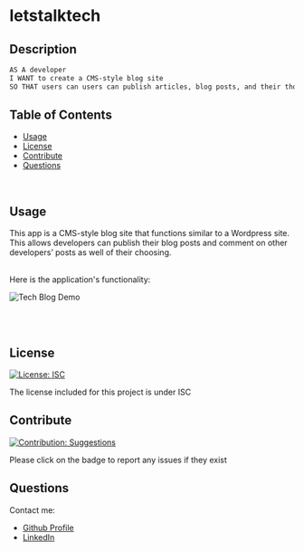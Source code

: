# letstalktech

## Description
    
```md
AS A developer 
I WANT to create a CMS-style blog site
SO THAT users can users can publish articles, blog posts, and their thoughts and opinions
```
    
## Table of Contents
    
- [Usage](#usage)
- [License](#license)
- [Contribute](#contribute)
- [Questions](#questions)
    

<br>

 ## Usage
    
This app is a CMS-style blog site  that functions similar to a Wordpress site. This allows developers can publish their blog posts and comment on other developers’ posts as well of their choosing. 

<br>Here is the application's functionality:

![Tech Blog Demo]() 

<br><br>
    
## License 
[![License: ISC](https://img.shields.io/badge/License-ISC-blue.svg)](https://opensource.org/licenses/ISC)
    
    
The license included for this project is under ISC
    
    
## Contribute 
[![Contribution: Suggestions](https://img.shields.io/badge/Contribution%20-Suggestions-4baaaa.svg)](https://github.com/odingol/letstalktech/issues)
    
Please click on the badge to report any issues if they exist
    

## Questions
    
Contact me: 

- [Github Profile](https://github.com/odingol) 
- [LinkedIn](https://www.linkedin.com/in/lamor-odingo/)

